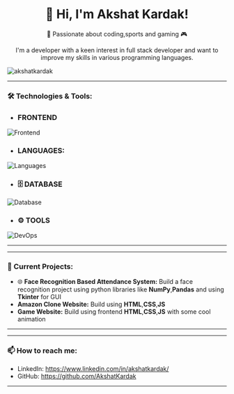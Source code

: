 <h1 align="center">👋 Hi, I'm Akshat Kardak!</h1>

<p align="center">🚀 Passionate about coding,sports and gaming 🎮</p>

<p align="center">
I'm a developer with a keen interest in full stack developer and want to improve my skills in various programming languages. <br>
</p>
<p align="left"> <img src="https://komarev.com/ghpvc/?username=akshatkardak&label=Profile%20views&color=0e75b6&style=flat" alt="akshatkardak" /> </p>


<hr>

### 🛠 Technologies & Tools:

- ### FRONTEND 
![Frontend](https://skillicons.dev/icons?i=react,js,html,css,tailwind,bootstrap)

- ### LANGUAGES:
![Languages](https://skillicons.dev/icons?i=c,python,java)

-  ### 🗄️ DATABASE 
![Database](https://skillicons.dev/icons?i=mongodb,mysql,postgresql)

- ### ⚙️ TOOLS
![DevOps](https://skillicons.dev/icons?i=git,github,vercel,figma,vscode)

---

---

### 🔭 Current Projects:

- 🌐 **Face Recognition Based Attendance System:** Build a face recognition project using python libraries like **NumPy**,**Pandas** and using **Tkinter** for GUI
- **Amazon Clone Website:** Build using **HTML**,**CSS**,**JS**
- **Game Website:** Build using frontend **HTML**,**CSS**,**JS** with some cool animation

---

---

### 📫 How to reach me:

- LinkedIn: https://www.linkedin.com/in/akshatkardak/  
- GitHub: https://github.com/AkshatKardak   

---
